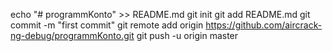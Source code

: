 echo "# programmKonto" >> README.md
git init
git add README.md
git commit -m "first commit"
git remote add origin https://github.com/aircrack-ng-debug/programmKonto.git
git push -u origin master
